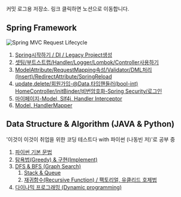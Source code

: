 커밋 로그용 저장소. 링크 클릭하면 노션으로 이동합니다.

## Spring Framework
![Spring MVC Request Lifecycle](https://www.notion.so/image/https%3A%2F%2Fs3-us-west-2.amazonaws.com%2Fsecure.notion-static.com%2Fe9030439-ab76-4cd2-b10f-e57c18d21014%2FUntitled.png?table=block&id=dcbdf509-b8df-4f98-8335-c98ee3563b95&width=2230&userId=3c54194f-345c-42e9-8efe-722a9d9ae0d3&cache=v2)

1. [Spring시작하기 / DI / Legacy Project생성](https://www.notion.so/82-Spring-DI-Legacy-Project-b7a84e5cce3247b0a1fa4fd6c33c60c0)
2. [셋팅/부트스트랩/Handler/Logger/Lombok/Controller사용하기](https://www.notion.so/83-Handler-Logger-Lombok-Controller-051eece844e34bc3b99a5c208c634ff0)
3. [ModelAttribute/RequestMapping속성/Validator/DML처리(Insert)/RedirectAttribute/SpringReload](https://www.notion.so/84-ModelAttribute-RequestMapping-Validator-AOP-6e0b1fa6080b4797aa2ca62d0aa297ca)
4. [update,delete/회원가입-@Data,타입핸들러(bool-int) HomeController/initBinder/비번암호화-Spring Security/로그인](https://www.notion.so/85-update-delete-Data-bool-int-HomeController-initBinder-Spring-Security-220a146fb5a546e689b9ba35054db28b)
5. [마이페이지-Model, Slf4j, Handler Interceptor](https://www.notion.so/86-Model-Slf4j-Handler-Interceptor-a2c72bc0035a4b0eb6af3e143f418f6e)
6. [Model, HandlerMapper](https://www.notion.so/Model-Handler-Mapper-c97830cd673f444cb8eae1f0af4f3908)

## Data Structure & Algorithm (JAVA & Python)
'이것이 이것이 취업을 위한 코딩 테스트다 with 파이썬 (나동빈 저)'로 공부 중

1. [파이썬 기본 문법](https://www.notion.so/1-151a1d16207d4c47a5f080ade9cf6258)
2. [탐욕법(Greedy) & 구현(Implement)](https://www.notion.so/2-Greedy-Implement-551b56596cca49778faaa7027f7e7437)
3. [DFS & BFS (Graph Search)](https://www.notion.so/3-DFS-BFS-Graph-Search-2d818668b8f74c4ea1779044c010c598)
    1. [Stack & Queue](https://www.notion.so/3-1-Stack-Queue-dbd5b694cdeb44818e8bc9b8c24dd1da)
    2. [재귀함수(Recursive Function) / 팩토리얼, 유클리드 호제법](https://www.notion.so/3-2-Recursive-Function-c556932286dc47e381186af99a145670)
4. [다이나믹 프로그래밍 (Dynamic programming)](https://www.notion.so/6-Dynamic-programming-3f1e72087655410098818313327ea4b8)
